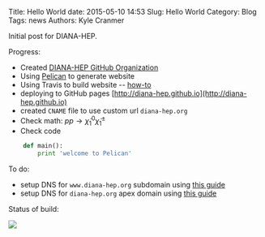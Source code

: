 Title: Hello World
date: 2015-05-10 14:53
Slug: Hello World
Category: Blog
Tags:  news
Authors: Kyle Cranmer

Initial post for DIANA-HEP.

Progress:

  * Created [DIANA-HEP GitHub Organization](https://github.com/diana-hep)
  * Using [Pelican](http://getpelican.com) to generate website
  * Using Travis to build website -- [how-to](http://zonca.github.io/2013/09/automatically-build-pelican-and-publish-to-github-pages.html)
  * deploying to GitHub pages [http://diana-hep.github.io](http://diana-hep.github.io)
  * created `CNAME` file to use custom url `diana-hep.org`
  * Check math: $pp \to \tilde{\chi}_1^0 \tilde{\chi}_1^\pm$
  * Check code 

```python
    def main():
        print 'welcome to Pelican'
```

To do: 

   * setup DNS for `www.diana-hep.org` subdomain using [this guide](https://help.github.com/articles/tips-for-configuring-a-cname-record-with-your-dns-provider)
   * setup DNS for `diana-hep.org` apex domain using [this guide](https://help.github.com/articles/tips-for-configuring-an-a-record-with-your-dns-provider/)


Status of build:

![](https://travis-ci.org/diana-hep/diana-hep.github.io-source.svg?branch=master)

